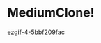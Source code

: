 # MediumClone!
[ezgif-4-5bbf209fac](https://user-images.githubusercontent.com/84595840/188948022-867f68d0-ac59-4116-ab17-6dbe6b9f3928.gif)
